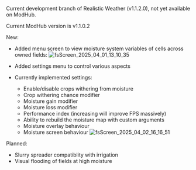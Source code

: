 Current development branch of Realistic Weather (v1.1.2.0), not yet available on ModHub.

Current ModHub version is v1.1.0.2

New:
- Added menu screen to view moisture system variables of cells across owned fields:
![fsScreen_2025_04_01_13_10_35](https://github.com/user-attachments/assets/2f931258-2422-47dd-9510-8c433160a093)

- Added settings menu to control various aspects
- Currently implemented settings:
  - Enable/disable crops withering from moisture
  - Crop withering chance modifier
  - Moisture gain modifier
  - Moisture loss modifier
  - Performance index (increasing will improve FPS massively)
  - Ability to rebuild the moisture map with custom arguments
  - Moisture overlay behaviour
  - Moisture screen behaviour
 ![fsScreen_2025_04_02_16_16_51](https://github.com/user-attachments/assets/3c7a0d75-1ede-4e61-931e-ec718c85c262)


Planned:
- Slurry spreader compatiblity with irrigation
- Visual flooding of fields at high moisture
